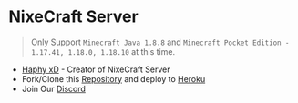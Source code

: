 # NixeCraft Server
> Only Support `Minecraft Java 1.8.8` and `Minecraft Pocket Edition - 1.17.41, 1.18.0, 1.18.10` at this time.

* [Haphy xD](https://www.youtube.com/channel/UCK9F2ptByYjY4UOqMn4UXNQ?sub_confirmation=1) - Creator of NixeCraft Server
* Fork/Clone this [Repository](https://github.com/GGxABDUL/mc-server.git) and deploy to [Heroku](https://heroku.com)
* Join Our [Discord](https://discord.gg/pdZ6HqnP9v)
